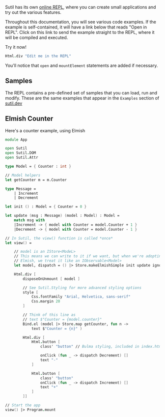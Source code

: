 Sutil has its own [online REPL](https://sutil.dev/repl), where you can create small applications and try out the various features.

Throughout this documentation, you will see various code examples. If the example is self-contained, it will have a link below that reads "Open in REPL". Click on this link to send the example straight to the REPL, where it will be compiled and executed.

Try it now!

```fsharp
Html.div "Edit me in the REPL"
```

You'll notice that `open` and `mountElement` statements are added if necessary.

## Samples

The REPL contains a pre-defined set of samples that you can load, run and modify. These are the same examples that appear in the `Examples` section of [sutil.dev](https://sutil.dev)

## Elmish Counter

Here's a counter example, using Elmish

```fsharp
module App

open Sutil
open Sutil.DOM
open Sutil.Attr

type Model = { Counter : int }

// Model helpers
let getCounter m = m.Counter

type Message =
    | Increment
    | Decrement

let init () : Model = { Counter = 0 }

let update (msg : Message) (model : Model) : Model =
    match msg with
    |Increment -> { model with Counter = model.Counter + 1 }
    |Decrement -> { model with Counter = model.Counter - 1 }

// In Sutil, the view() function is called *once*
let view() =

    // model is an IStore<ModeL>
    // This means we can write to it if we want, but when we're adopting
    // Elmish, we treat it like an IObservable<Model>
    let model, dispatch = () |> Store.makeElmishSimple init update ignore

    Html.div [
        disposeOnUnmount [ model ]

        // See Sutil.Styling for more advanced styling options
        style [
            Css.fontFamily "Arial, Helvetica, sans-serif"
            Css.margin 20
        ]

        // Think of this line as
        // text $"Counter = {model.counter}"
        Bind.el (model |> Store.map getCounter, fun n ->
            text $"Counter = {n}" )

        Html.div [
            Html.button [
                class' "button" // Bulma styling, included in index.html

                onClick (fun _ -> dispatch Decrement) []
                text "-"
            ]

            Html.button [
                class' "button"
                onClick (fun _ -> dispatch Increment) []
                text "+"
            ]
        ]]

// Start the app
view() |> Program.mount
